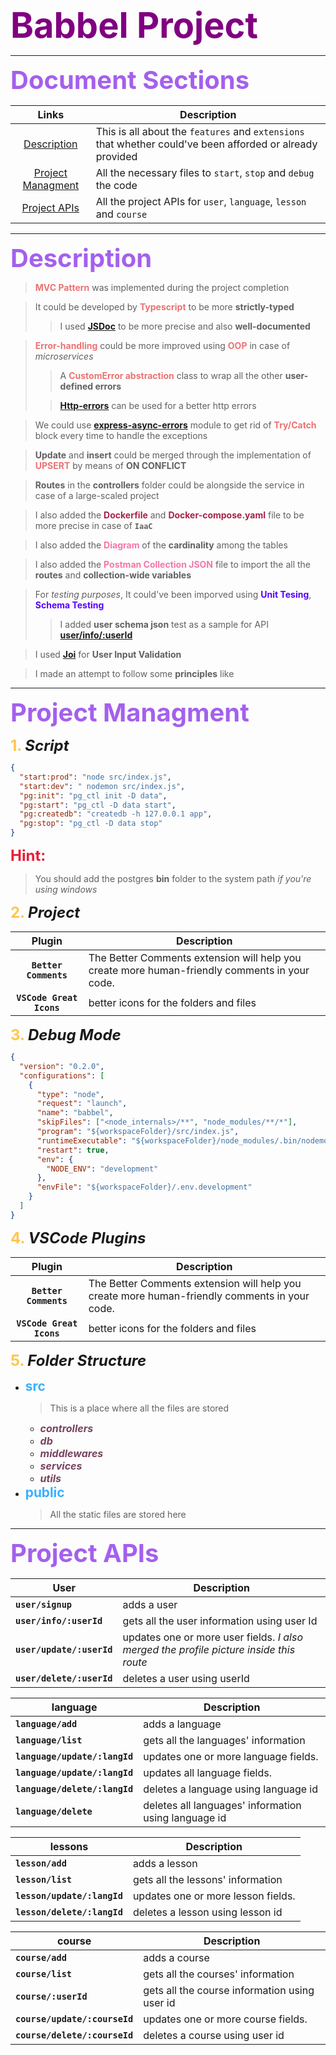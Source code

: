 <span style='color: purple; font-weight: bold; font-size: 3.5rem'>Babbel Project</span>

---

<span id='description' style='color: #A460ED; font-weight: bold; font-size: 2.5rem' >Document Sections</span>

|                 Links                  | Description                                                                                               |
| :------------------------------------: | --------------------------------------------------------------------------------------------------------- |
|      [Description](#description)       | This is all about the `features` and `extensions` that whether could've been afforded or already provided |
| [Project Managment](#ProjectManagment) | All the necessary files to `start`, `stop` and `debug` the code                                           |
|      [Project APIs](#ProjectAPIs)      | All the project APIs for `user`, `language`, `lesson` and `course`                                        |

---

<span id='description' style='color: #A460ED; font-weight: bold; font-size: 2.5rem' >Description</span>

> <span style='color: #EC7272; font-weight: bold;'>MVC Pattern</span> was implemented during the project completion

> It could be developed by <span style='color: #EC7272; font-weight: bold;'>Typescript</span> to be more **strictly-typed**
>
> > I used <span style='color: #EC7272; font-weight: bold;'><a href='https://jsdoc.app/'>JSDoc</a></span> to be more precise and also **well-documented**

> <span style='color: #EC7272; font-weight: bold;'>Error-handling</span> could be more improved using <span style='color: #EC7272; font-weight: bold;'>OOP</span> in case of _microservices_
>
> > A <span style='color: #EC7272; font-weight: bold;'>CustomError abstraction</span> class to wrap all the other **user-defined errors**
>
> > <span style='color: #EC7272; font-weight: bold;'><a href='https://www.npmjs.com/package/http-errors'>Http-errors</a></span> can be used for a better http errors

> We could use <span style='color: #EC7272; font-weight: bold;'><a href='https://www.npmjs.com/package/express-async-errors' >express-async-errors</a></span> module to get rid of <span style='color: #EC7272; font-weight: bold;'>Try/Catch</span> block every time to handle the exceptions

> **Update** and **insert** could be merged through the implementation of <span style='color: #EC7272; font-weight: bold;'>UPSERT</span> by means of **ON CONFLICT**

> **Routes** in the **controllers** folder could be alongside the service in case of a large-scaled project

> I also added the <span style='color: #A62349; font-weight: bold;'>Dockerfile</span> and <span style='color: #A62349; font-weight: bold;'>Docker-compose.yaml</span> file to be more precise in case of **`IaaC`**

> I also added the <span style='color: #F675A8; font-weight: bold;'>Diagram</span> of the **cardinality** among the tables

> I also added the <span style='color: #F675A8; font-weight: bold;'>Postman Collection JSON</span> file to import the all the **routes** and **collection-wide variables**

> For _testing purposes_, It could've been imporved using <span style='color: #5800FF; font-weight: bold;'>Unit Tesing</span>, <span style='color: #5800FF; font-weight: bold;'>Schema Testing</span>
>
> > I added **user schema json** test as a sample for API <span style='color: #A6D1E6; font-weight: bold;'>[user/info/:userId](#ProjectAPIs)</span>

> I used <span style='color: #3CCF4E; font-weight: bold;'><a href='https://joi.dev/api/?v=17.6.0'>Joi</a></span> for **User Input Validation**

> I made an attempt to follow some **principles** like

---

<span id='ProjectManagment' style='color: #A460ED; font-weight: bold; font-size: 2.5rem'>Project Managment</span>

<span style='font-weight: bold; font-size: 1.5rem'><span style='color: #FFC54D'>1. </span>_Script_</span>

```json
{
  "start:prod": "node src/index.js",
  "start:dev": " nodemon src/index.js",
  "pg:init": "pg_ctl init -D data",
  "pg:start": "pg_ctl -D data start",
  "pg:createdb": "createdb -h 127.0.0.1 app",
  "pg:stop": "pg_ctl -D data stop"
}
```

<span style='color: #EB1D36; font-weight: bold; font-size: 1.5rem'>Hint: </span>

> You should add the postgres **bin** folder to the system path _if you're using windows_

<span style='font-weight: bold; font-size: 1.5rem'><span style='color: #FFC54D'>2. </span> _Project_</span>

|          Plugin          | Description                                                                                   |
| :----------------------: | --------------------------------------------------------------------------------------------- |
|  **`Better Comments`**   | The Better Comments extension will help you create more human-friendly comments in your code. |
| **`VSCode Great Icons`** | better icons for the folders and files                                                        |

<span style='font-weight: bold; font-size: 1.5rem'><span style='color: #FFC54D'>3. </span> _Debug Mode_</span>

```json
{
  "version": "0.2.0",
  "configurations": [
    {
      "type": "node",
      "request": "launch",
      "name": "babbel",
      "skipFiles": ["<node_internals>/**", "node_modules/**/*"],
      "program": "${workspaceFolder}/src/index.js",
      "runtimeExecutable": "${workspaceFolder}/node_modules/.bin/nodemon",
      "restart": true,
      "env": {
        "NODE_ENV": "development"
      },
      "envFile": "${workspaceFolder}/.env.development"
    }
  ]
}
```

<span style='font-weight: bold; font-size: 1.5rem'><span style='color: #FFC54D'>4. </span> _VSCode Plugins_</span>

|          Plugin          | Description                                                                                   |
| :----------------------: | --------------------------------------------------------------------------------------------- |
|  **`Better Comments`**   | The Better Comments extension will help you create more human-friendly comments in your code. |
| **`VSCode Great Icons`** | better icons for the folders and files                                                        |

<span style='font-weight: bold; font-size: 1.5rem'><span style='color: #FFC54D'>5. </span> _Folder Structure_</span>

- <span style='color: #3AB0FF;font-weight: bold; font-size: 1.3rem'>src</span>
  > This is a place where all the files are stored
  - <span style='color: #774360;font-weight: bold; font-size: 1rem'>_controllers_</span>
  - <span style='color: #774360;font-weight: bold; font-size: 1rem'>_db_</span>
  - <span style='color: #774360;font-weight: bold; font-size: 1rem'>_middlewares_</span>
  - <span style='color: #774360;font-weight: bold; font-size: 1rem'>_services_</span>
  - <span style='color: #774360;font-weight: bold; font-size: 1rem'>_utils_</span>
- <span style='color: #3AB0FF;font-weight: bold; font-size: 1.3rem'>public</span>
  > All the static files are stored here

---

<span id='ProjectAPIs' style='color: #A460ED; font-weight: bold; font-size: 2.5rem'>Project APIs</span>

| User                      | Description                                                                            |
| ------------------------- | -------------------------------------------------------------------------------------- |
| **`user/signup`**         | adds a user                                                                            |
| **`user/info/:userId`**   | gets all the user information using user Id                                            |
| **`user/update/:userId`** | updates one or more user fields. _I also merged the profile picture inside this route_ |
| **`user/delete/:userId`** | deletes a user using userId                                                            |

| language                      | Description                                          |
| ----------------------------- | ---------------------------------------------------- |
| **`language/add`**            | adds a language                                      |
| **`language/list`**           | gets all the languages' information                  |
| **`language/update/:langId`** | updates one or more language fields.                 |
| **`language/update/:langId`** | updates all language fields.                         |
| **`language/delete/:langId`** | deletes a language using language id                 |
| **`language/delete`**         | deletes all languages' information using language id |

| lessons                     | Description                        |
| --------------------------- | ---------------------------------- |
| **`lesson/add`**            | adds a lesson                      |
| **`lesson/list`**           | gets all the lessons' information  |
| **`lesson/update/:langId`** | updates one or more lesson fields. |
| **`lesson/delete/:langId`** | deletes a lesson using lesson id   |

| course                        | Description                                   |
| ----------------------------- | --------------------------------------------- |
| **`course/add`**              | adds a course                                 |
| **`course/list`**             | gets all the courses' information             |
| **`course/:userId`**          | gets all the course information using user id |
| **`course/update/:courseId`** | updates one or more course fields.            |
| **`course/delete/:courseId`** | deletes a course using user id                |
